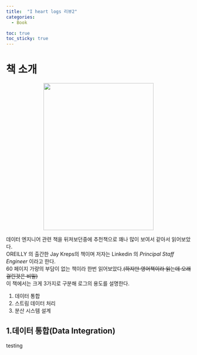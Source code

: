 ```yaml
---
title:  "I heart logs 리뷰2"
categories:
  - Book

toc: true
toc_sticky: true
---
```


# 책 소개
 
<p align="center"><img src="https://user-images.githubusercontent.com/37405384/158525405-f7b5dc66-bf87-4d68-88d7-90b558f0911f.png" width="300" height="400"></p>

데이터 엔지니어 관련 책을 뒤져보던중에 추천책으로 꽤나 많이 보여서 같아서 읽어보았다.  
OREILLY 의 출간한 Jay Kreps의 책이며 저자는 Linkedin 의 *Principal Staff Engineer* 이라고 한다.  
60 페이지 가량의 부담이 없는 책이라 한번 읽어보았다.~~(하지만 영어책이라 읽는데 오래걸린것은 비밀)~~  
이 책에서는 크게 3가지로 구분해 로그의 용도를 설명한다.

1. 데이터 통합
2. 스트림 데이터 처리
3. 분산 시스템 설계


## 1.데이터 통합(Data Integration)
testing